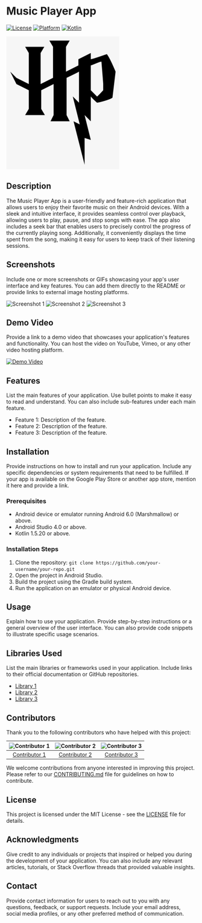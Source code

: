 # Music Player App

[![License](https://img.shields.io/badge/license-MIT-blue.svg)](https://opensource.org/licenses/MIT)
[![Platform](https://img.shields.io/badge/platform-Android-green.svg)](https://www.android.com)
[![Kotlin](https://img.shields.io/badge/kotlin-1.5.20-orange.svg)](https://kotlinlang.org/)

![App Logo](/images/logo.png)

## Description

The Music Player App is a user-friendly and feature-rich application that allows users to enjoy their favorite music on their Android devices. With a sleek and intuitive interface, it provides seamless control over playback, allowing users to play, pause, and stop songs with ease. The app also includes a seek bar that enables users to precisely control the progress of the currently playing song. Additionally, it conveniently displays the time spent from the song, making it easy for users to keep track of their listening sessions.

## Screenshots

Include one or more screenshots or GIFs showcasing your app's user interface and key features. You can add them directly to the README or provide links to external image hosting platforms.

![Screenshot 1](/path/to/screenshot_1.png)
![Screenshot 2](/path/to/screenshot_2.png)
![Screenshot 3](/path/to/screenshot_3.png)

## Demo Video

Provide a link to a demo video that showcases your application's features and functionality. You can host the video on YouTube, Vimeo, or any other video hosting platform.

[![Demo Video](/path/to/demo_video_thumbnail.png)](https://www.youtube.com/watch?v=your-demo-video-url)

## Features

List the main features of your application. Use bullet points to make it easy to read and understand. You can also include sub-features under each main feature.

* Feature 1: Description of the feature.
* Feature 2: Description of the feature.
* Feature 3: Description of the feature.

## Installation

Provide instructions on how to install and run your application. Include any specific dependencies or system requirements that need to be fulfilled. If your app is available on the Google Play Store or another app store, mention it here and provide a link.

### Prerequisites

* Android device or emulator running Android 6.0 (Marshmallow) or above.
* Android Studio 4.0 or above.
* Kotlin 1.5.20 or above.

### Installation Steps

1. Clone the repository: `git clone https://github.com/your-username/your-repo.git`
2. Open the project in Android Studio.
3. Build the project using the Gradle build system.
4. Run the application on an emulator or physical Android device.

## Usage

Explain how to use your application. Provide step-by-step instructions or a general overview of the user interface. You can also provide code snippets to illustrate specific usage scenarios.

## Libraries Used

List the main libraries or frameworks used in your application. Include links to their official documentation or GitHub repositories.

* [Library 1](https://github.com/library1)
* [Library 2](https://github.com/library2)
* [Library 3](https://github.com/library3)

## Contributors

Thank you to the following contributors who have helped with this project:

| ![Contributor 1](/path/to/contributor1.png) | ![Contributor 2](/path/to/contributor2.png) | ![Contributor 3](/path/to/contributor3.png) |
| :---: | :---: | :---: |
| [Contributor 1](https://github.com/contributor1) | [Contributor 2](https://github.com/contributor2) | [Contributor 3](https://github.com/contributor3) |

We welcome contributions from anyone interested in improving this project. Please refer to our [CONTRIBUTING.md](CONTRIBUTING.md) file for guidelines on how to contribute.

## License

This project is licensed under the MIT License - see the [LICENSE](LICENSE) file for details.

## Acknowledgments

Give credit to any individuals or projects that inspired or helped you during the development of your application. You can also include any relevant articles, tutorials, or Stack Overflow threads that provided valuable insights.

## Contact

Provide contact information for users to reach out to you with any questions, feedback, or support requests. Include your email address, social media profiles, or any other preferred method of communication.
